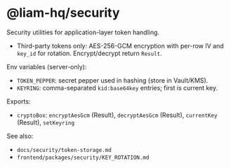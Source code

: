 # @liam-hq/security

Security utilities for application-layer token handling.

- Third-party tokens only: AES-256-GCM encryption with per-row IV and `key_id` for rotation. Encrypt/decrypt return `Result`.

Env variables (server-only):

- `TOKEN_PEPPER`: secret pepper used in hashing (store in Vault/KMS).
- `KEYRING`: comma-separated `kid:base64key` entries; first is current key.

Exports:

- `cryptoBox`: `encryptAesGcm` (Result), `decryptAesGcm` (Result), `currentKey` (Result), `setKeyring`

See also:
- `docs/security/token-storage.md`
- `frontend/packages/security/KEY_ROTATION.md`
